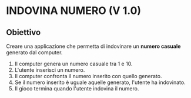 # INDOVINA NUMERO (V 1.0)

## Obiettivo

Creare una applicazione che permetta di indovinare un **numero casuale** generato dal computer.
1. Il computer genera un numero casuale tra 1 e 10.
2. L'utente inserisci un numero.
3. Il computer confronta il numero inserito con quello generato.
4. Se il numero inserito è uguale aquelle generato, l'utente ha indovinato.
5. Il gioco termina quando l'utente indovina il numero.
